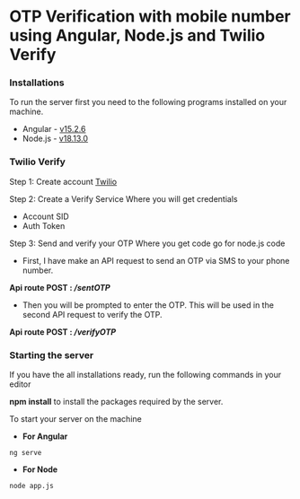 # OTP Verification with mobile number using Angular, Node.js and Twilio Verify
### Installations
 To run the server first you need to the following programs installed on your machine.
- Angular - [v15.2.6](https://www.npmjs.com/package/@angular/cli/v/15.2.6)
- Node.js - [v18.13.0](https://nodejs.org/en/download)
### Twilio Verify
Step 1: Create account  [Twilio](https://www.twilio.com/en-us)

Step 2: Create a Verify Service
Where you will get credentials 
- Account SID
- Auth Token

Step 3: Send and verify your OTP
Where you get code go for node.js code
- First, I have make an API request to send an OTP via SMS to your phone number.

**Api route POST :  _/sentOTP_**
- Then you will be prompted to enter the OTP. This will be used in the second API request to verify the OTP.

**Api route POST : _/verifyOTP_**

### Starting the server 
If you have the all installations ready, run the following commands in your editor

**npm install** to install the packages required by the server.

To start your server on the machine

- **For Angular** 
```
ng serve
```

- **For Node** 
```
node app.js
```
